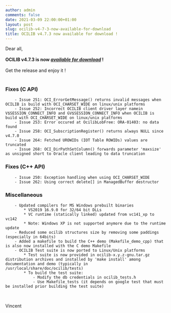 ```yaml
---
author: admin
comments: false
date: 2021-03-09 22:00:00+01:00
layout: post
slug: ocilib-v4-7-3-now-available-for-download
title: OCILIB v4.7.3 now available for download !
---
```


Dear all,
<br/>
<br/>
<b>OCILIB v4.7.3 is now [_available for download_]({{site.projecturl}}/releases/) !</b>
<br/>
<br/>
Get the release and enjoy it !
<br/>
<br/>
###  Fixes (C API)
    
        - Issue 251: OCI_ErrorGetMessage() returns invalid messages when OCILIB is build with OCI_CHARSET_WIDE on linux/unix platforms
        - Issue 252: Incorrect OCILIB client driver layer namein V$SESSION_CONNECT_INFO and GV$SESSION_CONNECT_INFO when OCILIB is build with OCI_CHARSET_WIDE on linux/unix platforms
        - Issue 253: Error occured at OcilibLobFree: ORA-01403: no data found
        - Issue 258: OCI_SubscriptionRegister() returns always NULL since v4.7.0
        - Issue 264: Fetched UROWIDs (IOT Table ROWIDs) values are truncated
        - Issue 268: OCI_DirPathSetColumn() forwards parameter 'maxsize' as unsigned short to Oracle client leading to data truncation

 ###  Fixes (C++ API)  

        - Issue 250: Exception handling when using OCI_CHARSET_WIDE
        - Issue 262: Using correct delete[] in ManagedBuffer destructor

###  Miscellaneous

        - Updated compilers for MS Windows prebuilt binaries
            * VS2019 16.9.0 for 32/64 bit DLLs 
            * VC runtime (statically linked) updated from vc141_xp to vc142
            * Note: Windows XP is not supported anymore due to the runtime update
        - Reduced some ocilib structures size by removing some paddings (especially in 64bits)
        - Added a makefile to build the C++ demo (Makefile_demo_cpp) that is also now installed with the C demo Makefile
        - OCILIB Test suite is now ported to Linux/Unix platforms
            * Test suite is now provided in ocilib-x.y.z-gnu.tar.gz distribution archives and installed by 'make install' among documentation and demo (typically in /usr/local/share/doc/ocilib/tests)
            * To build the test suite:
                - Modify the db credentials in ocilib_tests.h
                - Use Makefile_tests (it depends on google test that must be installed prior building the test suite)

<br/>

Vincent

